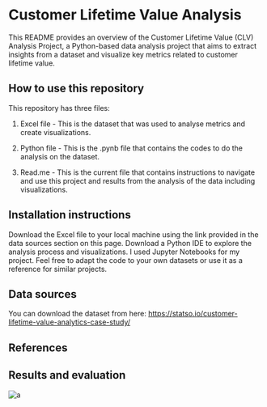 
# Customer Lifetime Value Analysis

This README provides an overview of the Customer Lifetime Value (CLV) Analysis Project, a Python-based data analysis project that aims to extract insights from a dataset and visualize key metrics related to customer lifetime value.

## How to use this repository
This repository has three files:

1. Excel file - This is the dataset that was used to analyse metrics and create visualizations.

2. Python file - This is the .pynb file that contains the codes to do the analysis on the dataset.

3. Read.me - This is the current file that contains instructions to navigate and use this project and results from the analysis of the data including visualizations.


## Installation instructions

Download the Excel file to your local machine using the link provided in the data sources section on this page.
Download a Python IDE to explore the analysis process and visualizations. I used Jupyter Notebooks for my project.
Feel free to adapt the code to your own datasets or use it as a reference for similar projects.
## Data sources

You can download the dataset from here: https://statso.io/customer-lifetime-value-analytics-case-study/ 


## References



## Results and evaluation
 


![a](https://github.com/sumaiyamahmud/customer_lifetime_value_analysis/assets/113713705/46ace697-00c9-48ae-856a-b4793b28cbc3)

